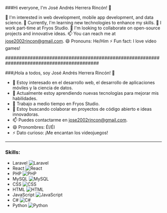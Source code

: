 
###Hi everyone, I'm José Andrés Herrera Rincón! 👋

👀 I'm interested in web development, mobile app development, and data science.
🌱 Currently, I'm learning new technologies to enhance my skills.
💼 I work part-time at Fryos Studio.
💞️ I'm looking to collaborate on open-source projects and innovative ideas.
📫 You can reach me at jose2002rincon@gmail.com.
😄 Pronouns: He/Him
⚡ Fun fact: I love video games!

##########################################################################################

###¡Hola a todos, soy José Andrés Herrera Rincón! 👋

- 👀 Estoy interesado en el desarrollo web, el desarrollo de aplicaciones móviles y la ciencia de datos.
- 🌱 Actualmente estoy aprendiendo nuevas tecnologías para mejorar mis habilidades.
- 💼 Trabajo a medio tiempo en Fryos Studio.
- 💞️ Estoy buscando colaborar en proyectos de código abierto e ideas innovadoras.
- 📫 Puedes contactarme en jose2002rincon@gmail.com.
- 😄 Pronombres: Él/Él
- ⚡ Dato curioso: ¡Me encantan los videojuegos!

---

### Skills:

- Laravel ![Laravel](https://img.shields.io/badge/-Laravel-FF2D20?logo=laravel&logoColor=white)
- React ![React](https://img.shields.io/badge/-React-61DAFB?logo=react&logoColor=white)
- PHP ![PHP](https://img.shields.io/badge/-PHP-777BB4?logo=php&logoColor=white)
- MySQL ![MySQL](https://img.shields.io/badge/-MySQL-4479A1?logo=mysql&logoColor=white)
- CSS ![CSS](https://img.shields.io/badge/-CSS-1572B6?logo=css3&logoColor=white)
- HTML ![HTML](https://img.shields.io/badge/-HTML-E34F26?logo=html5&logoColor=white)
- JavaScript ![JavaScript](https://img.shields.io/badge/-JavaScript-F7DF1E?logo=javascript&logoColor=black)
- C# ![C#](https://img.shields.io/badge/-C%23-239120?logo=c-sharp&logoColor=white)
- Python ![Python](https://img.shields.io/badge/-Python-3776AB?logo=python&logoColor=white)
